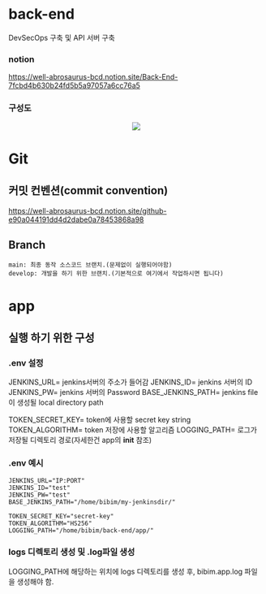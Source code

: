 # back-end
DevSecOps 구축 및 API 서버 구축

### notion
https://well-abrosaurus-bcd.notion.site/Back-End-7fcbd4b630b24fd5b5a97057a6cc76a5

### 구성도
<p align="center">
  <img src="https://user-images.githubusercontent.com/88534125/197490846-9c7b0048-342a-4ffc-9614-f5ef12a1cd18.png">
</p>

# Git
## 커밋 컨벤션(commit convention)
https://well-abrosaurus-bcd.notion.site/github-e90a044191dd4d2dabe0a78453868a98

## Branch
```
main: 최종 동작 소스코드 브랜치.(문제없이 실행되어야함)
develop: 개발을 하기 위한 브랜치.(기본적으로 여기에서 작업하시면 됩니다)
```

# app
## 실행 하기 위한 구성
### .env 설정
JENKINS_URL= jenkins서버의 주소가 들어감
JENKINS_ID= jenkins 서버의 ID
JENKINS_PW= jenkins 서버의 Password
BASE_JENKINS_PATH= jenkins file이 생성될 local directory path

TOKEN_SECRET_KEY= token에 사용할 secret key string
TOKEN_ALGORITHM= token 저장에 사용할 알고리즘
LOGGING_PATH= 로그가 저장될 디렉토리 경로(자세한건 app의 __init__ 참조)

### .env 예시
```
JENKINS_URL="IP:PORT"
JENKINS_ID="test"
JENKINS_PW="test"
BASE_JENKINS_PATH="/home/bibim/my-jenkinsdir/"

TOKEN_SECRET_KEY="secret-key"
TOKEN_ALGORITHM="HS256"
LOGGING_PATH="/home/bibim/back-end/app/"
```

### logs 디렉토리 생성 및 .log파일 생성
LOGGING_PATH에 해당하는 위치에 logs 디렉토리를 생성 후, bibim.app.log 파일을 생성해야 함.
